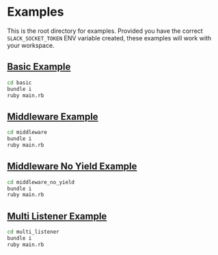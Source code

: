 # Examples
This is the root directory for examples. Provided you have the correct `SLACK_SOCKET_TOKEN` ENV variable created, these examples will work with your workspace.

## [Basic Example](/examples/basic)
```bash
cd basic
bundle i
ruby main.rb
```

## [Middleware Example](/examples/middleware)
```bash
cd middleware
bundle i
ruby main.rb
```

## [Middleware No Yield Example](/examples/middleware_no_yield)
```bash
cd middleware_no_yield
bundle i
ruby main.rb
```

## [Multi Listener Example](/examples/multi_listener)
```bash
cd multi_listener
bundle i
ruby main.rb
```

